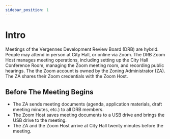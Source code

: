 ```yaml
---
sidebar_position: 1
---
```


# Intro

Meetings of the Vergennes Development Review Board (DRB) are hybrid. People may attend in person at City Hall, or online via Zoom. The DRB Zoom Host manages meeting operations, including setting up the City Hall Conference Room, managing the Zoom meeting room, and recording public hearings. The the Zoom account is owned by the Zoning Administrator (ZA). The ZA shares their Zoom credentials with the Zoom Host.

## Before The Meeting Begins

* The ZA sends meeting documents (agenda, application materials, draft meeting minutes, etc.) to all DRB members.
* The Zoom Host saves meeting documents to a USB drive and brings the USB drive to the meeting.
* The ZA and the Zoom Host arrive at City Hall twenty minutes before the meeting.